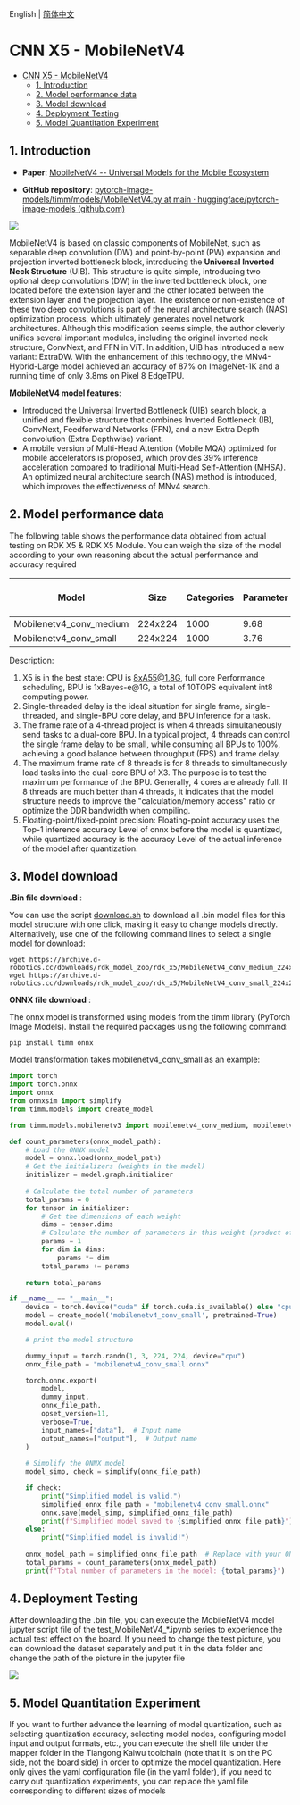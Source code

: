 English | [简体中文](./README_cn.md)

# CNN X5 - MobileNetV4

- [CNN X5 - MobileNetV4](#cnn-x5---mobilenetv4)
  - [1. Introduction](#1-introduction)
  - [2. Model performance data](#2-model-performance-data)
  - [3. Model download](#3-model-download)
  - [4. Deployment Testing](#4-deployment-testing)
  - [5. Model Quantitation Experiment](#5-model-quantitation-experiment)


## 1. Introduction

- **Paper**: [MobileNetV4 -- Universal Models for the Mobile Ecosystem](https://arxiv.org/abs/2404.10518)

- **GitHub repository**: [pytorch-image-models/timm/models/MobileNetV4.py at main · huggingface/pytorch-image-models (github.com)](https://github.com/huggingface/pytorch-image-models/blob/main/timm/models/MobileNetV4.py)

![](./data/MobileNetV4_architecture.png)

MobileNetV4 is based on classic components of MobileNet, such as separable deep convolution (DW) and point-by-point (PW) expansion and projection inverted bottleneck block, introducing the **Universal Inverted Neck Structure** (UIB). This structure is quite simple, introducing two optional deep convolutions (DW) in the inverted bottleneck block, one located before the extension layer and the other located between the extension layer and the projection layer. The existence or non-existence of these two deep convolutions is part of the neural architecture search (NAS) optimization process, which ultimately generates novel network architectures. Although this modification seems simple, the author cleverly unifies several important modules, including the original inverted neck structure, ConvNext, and FFN in ViT. In addition, UIB has introduced a new variant: ExtraDW. With the enhancement of this technology, the MNv4-Hybrid-Large model achieved an accuracy of 87% on ImageNet-1K and a running time of only 3.8ms on Pixel 8 EdgeTPU.

**MobileNetV4 model features**:

- Introduced the Universal Inverted Bottleneck (UIB) search block, a unified and flexible structure that combines Inverted Bottleneck (IB), ConvNext, Feedforward Networks (FFN), and a new Extra Depth convolution (Extra Depthwise) variant.
- A mobile version of Multi-Head Attention (Mobile MQA) optimized for mobile accelerators is proposed, which provides 39% inference acceleration compared to traditional Multi-Head Self-Attention (MHSA). An optimized neural architecture search (NAS) method is introduced, which improves the effectiveness of MNv4 search.

## 2. Model performance data

The following table shows the performance data obtained from actual testing on RDK X5 & RDK X5 Module. You can weigh the size of the model according to your own reasoning about the actual performance and accuracy required


| Model        | Size    | Categories | Parameter | Floating point precision | Quantization accuracy | Latency/throughput (single-threaded) | Latency/throughput (multi-threaded) | Frame rate(FPS) |
| ------------ | ------- | ---- | ------ | ----- | ----- | ----------- | ----------- | ------- |
| Mobilenetv4_conv_medium | 224x224 | 1000 | 9.68   | 76.75 | 75.14 | 2.42        | 6.91        | 572.36  |
| Mobilenetv4_conv_small  | 224x224 | 1000 | 3.76   | 70.75 | 68.75 | 1.18        | 2.74        | 1436.22 |


Description:
1. X5 is in the best state: CPU is 8xA55@1.8G, full core Performance scheduling, BPU is 1xBayes-e@1G, a total of 10TOPS equivalent int8 computing power.
2. Single-threaded delay is the ideal situation for single frame, single-threaded, and single-BPU core delay, and BPU inference for a task.
3. The frame rate of a 4-thread project is when 4 threads simultaneously send tasks to a dual-core BPU. In a typical project, 4 threads can control the single frame delay to be small, while consuming all BPUs to 100%, achieving a good balance between throughput (FPS) and frame delay.
4. The maximum frame rate of 8 threads is for 8 threads to simultaneously load tasks into the dual-core BPU of X3. The purpose is to test the maximum performance of the BPU. Generally, 4 cores are already full. If 8 threads are much better than 4 threads, it indicates that the model structure needs to improve the "calculation/memory access" ratio or optimize the DDR bandwidth when compiling.
5. Floating-point/fixed-point precision: Floating-point accuracy uses the Top-1 inference accuracy Level of onnx before the model is quantized, while quantized accuracy is the accuracy Level of the actual inference of the model after quantization.


## 3. Model download

**.Bin file download** :

You can use the script [download.sh](./model/download.sh) to download all .bin model files for this model structure with one click, making it easy to change models directly. Alternatively, use one of the following command lines to select a single model for download:

```shell
wget https://archive.d-robotics.cc/downloads/rdk_model_zoo/rdk_x5/MobileNetV4_conv_medium_224x224_nv12.bin
wget https://archive.d-robotics.cc/downloads/rdk_model_zoo/rdk_x5/MobileNetV4_conv_small_224x224_nv12.bin
```

**ONNX file download** :

The onnx model is transformed using models from the timm library (PyTorch Image Models). Install the required packages using the following command:

```shell
pip install timm onnx
```

Model transformation takes mobilenetv4_conv_small as an example:

```Python
import torch
import torch.onnx
import onnx
from onnxsim import simplify
from timm.models import create_model

from timm.models.mobilenetv3 import mobilenetv4_conv_medium, mobilenetv4_conv_small

def count_parameters(onnx_model_path):
    # Load the ONNX model
    model = onnx.load(onnx_model_path)
    # Get the initializers (weights in the model)
    initializer = model.graph.initializer
    
    # Calculate the total number of parameters
    total_params = 0
    for tensor in initializer:
        # Get the dimensions of each weight
        dims = tensor.dims
        # Calculate the number of parameters in this weight (product of all dimensions)
        params = 1
        for dim in dims:
            params *= dim
        total_params += params
    
    return total_params

if __name__ == "__main__":
    device = torch.device("cuda" if torch.cuda.is_available() else "cpu")
    model = create_model('mobilenetv4_conv_small', pretrained=True)
    model.eval()

    # print the model structure

    dummy_input = torch.randn(1, 3, 224, 224, device="cpu")
    onnx_file_path = "mobilenetv4_conv_small.onnx"

    torch.onnx.export(
        model,
        dummy_input,
        onnx_file_path,
        opset_version=11,
        verbose=True,
        input_names=["data"],  # Input name
        output_names=["output"],  # Output name
    )
    
    # Simplify the ONNX model
    model_simp, check = simplify(onnx_file_path)

    if check:
        print("Simplified model is valid.")
        simplified_onnx_file_path = "mobilenetv4_conv_small.onnx"
        onnx.save(model_simp, simplified_onnx_file_path)
        print(f"Simplified model saved to {simplified_onnx_file_path}")
    else:
        print("Simplified model is invalid!")
        
    onnx_model_path = simplified_onnx_file_path  # Replace with your ONNX model path
    total_params = count_parameters(onnx_model_path)
    print(f"Total number of parameters in the model: {total_params}")

```

## 4. Deployment Testing

After downloading the .bin file, you can execute the MobileNetV4 model jupyter script file of the test_MobileNetV4_*.ipynb series to experience the actual test effect on the board. If you need to change the test picture, you can download the dataset separately and put it in the data folder and change the path of the picture in the jupyter file

![](./data/inference.png)

## 5. Model Quantitation Experiment

If you want to further advance the learning of model quantization, such as selecting quantization accuracy, selecting model nodes, configuring model input and output formats, etc., you can execute the shell file under the mapper folder in the Tiangong Kaiwu toolchain (note that it is on the PC side, not the board side) in order to optimize the model quantization. Here only gives the yaml configuration file (in the yaml folder), if you need to carry out quantization experiments, you can replace the yaml file corresponding to different sizes of models